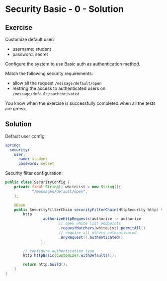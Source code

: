 # Security Basic - 0 - Solution

## Exercise

Customize default user:
- username: student
- password: secret

Configure the system to use Basic auth as authentication method.

Match the following security requirements:
- allow all the request `/message/default/open`
- restring the access to authenticated users on `/message/default/authentivated`

You know when the exercise is successfully completed when all the tests are green.

## Solution

Default user config:
```yaml
spring:
  security:
    user:
      name: student
      password: secret
```

Security filter configuration:
```java
public class SecurityConfig {
    private final String[] whiteList = new String[]{
            "/messages/default/open",
    };

    @Bean
    public SecurityFilterChain securityFilterChain(HttpSecurity http) throws Exception {
        http
                .authorizeHttpRequests(authorize -> authorize
                        // open white list endpoints
                        .requestMatchers(whiteList).permitAll()
                        // require all others authenticated
                        .anyRequest().authenticated()
                );

        // configure authentication type
        http.httpBasic(Customizer.withDefaults());

        return http.build();
    }
}
```